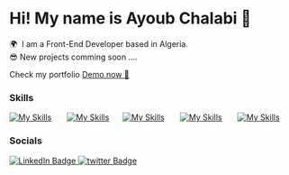 Hi! My name is Ayoub Chalabi 🦁
========================================================================================================================================

🌍  I am a Front-End Developer based in Algeria.
<br/>
😎  New projects comming soon ....
<br />
<p>Check my portfolio  <a href="https://iayvob.vercel.app/">Demo now 🔴</a></p>

### Skills

[![My Skills](https://skillicons.dev/icons?i=html,css)](https://skillicons.dev) &nbsp;&nbsp;&nbsp;&nbsp;&nbsp; [![My Skills](https://skillicons.dev/icons?i=js,ts)](https://skillicons.dev) &nbsp;&nbsp;&nbsp;&nbsp;&nbsp;[![My Skills](https://skillicons.dev/icons?i=react,next)](https://skillicons.dev) &nbsp;&nbsp;&nbsp;&nbsp;&nbsp; [![My Skills](https://skillicons.dev/icons?i=tailwind,bootstrap,scss)](https://skillicons.dev) &nbsp;&nbsp;&nbsp;&nbsp;&nbsp; [![My Skills](https://skillicons.dev/icons?i=figma,wordpress)](https://skillicons.dev) &nbsp;&nbsp;&nbsp;&nbsp;&nbsp;
<br/>

### Socials

<div id="badges">
  <a href="www.linkedin.com/in/iayvob">
    <img src="https://img.shields.io/badge/LinkedIn-blue?style=for-the-badge&logo=linkedin&logoColor=white" alt="LinkedIn Badge"/>
  </a>
  <a href="https://www.x.com/iayvob">
    <img src=https://img.shields.io/twitter/follow/iayvob" alt="twitter Badge"/>
  </a>
</div>
